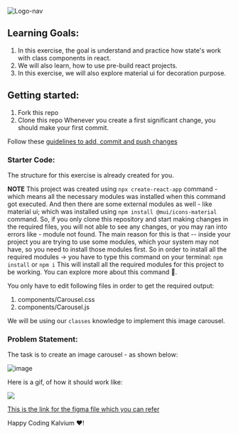 ![Logo-nav](https://s3.ap-south-1.amazonaws.com/kalvi-education.github.io/front-end-web-development/Kalvium-Logo.png)

## Learning Goals:
1. In this exercise, the goal is understand and practice how state's work with class components in react.
2. We will also learn, how to use pre-build react projects.
3. In this exercise, we will also explore material ui for decoration purpose.

## Getting started:
1. Fork this repo
2. Clone this repo
Whenever you create a first significant change, you should make your first commit.

Follow these [guidelines to add, commit and push changes](https://github.com/FACEPrep-ProGrad/general-guidelines-labs-project-builders.git)

### Starter Code:
The structure for this exercise is already created for you.

**NOTE** This project was created using `npx create-react-app` command - which means all the necessary modules was installed when this command got executed. And then there are some external modules as well - like material ui; which was installed using `npm install @mui/icons-material` command. So, if you only clone this repository and start making changes in the required files, you will not able to see any changes, or you may ran into errors like - module not found. The main reason for this is that -- inside your project you are trying to use some modules, which your system may not have, so you need to install those modules first. 
So in order to install all the required modules -> you have to type this command on your terminal:
`npm install` or `npm i`
This will install all the required modules for this project to be working.
You can explore more about this command 🙂.

You only have to edit following files in order to get the required output:
1. components/Carousel.css
2. components/Carousel.js

We will be using our `classes` knowledge to implement this image carousel.

### Problem Statement:
The task is to create an image carousel - as shown below:

![image](https://s3.ap-south-1.amazonaws.com/kalvi-education.github.io/front-end-web-development/faces-image-carousel-react.png)

Here is a gif, of how it should work like:

![](https://s3.ap-south-1.amazonaws.com/kalvi-education.github.io/front-end-web-development/image-carousal-react.gif)

[This is the link for the figma file which you can refer](https://www.figma.com/file/5a22gyCU65dmDleJTrMVGt/Carousel-Project--Kalvium?node-id=0%3A1&t=m10MyQnbauMAZt8Z-1)



Happy Coding Kalvium ❤️!


